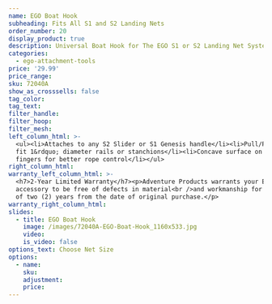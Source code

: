 ```yaml
---
name: EGO Boat Hook
subheading: Fits All S1 and S2 Landing Nets
order_number: 20
display_product: true
description: Universal Boat Hook for The EGO S1 or S2 Landing Net Systems.
categories:
  - ego-attachment-tools
price: '29.99'
price_range:
sku: 72040A
show_as_crosssells: false
tag_color:
tag_text:
filter_handle:
filter_hoop:
filter_mesh:
left_column_html: >-
  <ul><li>Attaches to any S2 Slider or S1 Genesis handle</li><li>Pull/Push arcs
  fit 1&rdquo; diameter rails or stanchions</li><li>Concave surface on hook
  fingers for better rope control</li></ul>
right_column_html:
warranty_left_column_html: >-
  <h7>2-Year Limited Warranty</h7><p>Adventure Products warrants your EGO
  accessory to be free of defects in material<br />and workmanship for a period
  of two (2) years from the date of original purchase.</p>
warranty_right_column_html:
slides:
  - title: EGO Boat Hook
    image: /images/72040A-EGO-Boat-Hook_1160x533.jpg
    video:
    is_video: false
options_text: Choose Net Size
options:
  - name:
    sku:
    adjustment:
    price:
---
```

